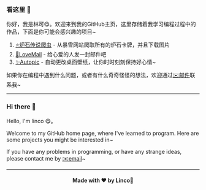 ### 看这里 👋

<p>你好，我是林可😋。欢迎来到我的GitHub主页，这里存储着我学习编程过程中的作品，下面是你可能会感兴趣的项目~</p>

1. [⭐炉石传说爬虫](https://github.com/linklinco/HearthStone_Card) - 从暴雪网站爬取所有的炉石卡牌，并且下载图片
2. [🌟LoveMail](https://github.com/linklinco/LoveMail) - 给心爱的人发一封邮件吧
3. [✨Autopic](https://github.com/linklinco/autopic) - 自动更改桌面壁纸，让你时时刻刻保持好心情~



如果你在编程中遇到什么问题，或者有什么奇奇怪怪的想法，欢迎通过<a href="mailto:linklinco@163.com">✉️邮件</a>联系我~

<hr>

### Hi there 👋

Hello, I'm linco 😋。

Welcome to my GitHub home page, where I've learned to program. Here are some projects you might be interested in~ 

If you have any problems in programming, or have any strange ideas, please contact me by <a href="mailto:linklinco@163.com">✉️email</a>~

<hr>
<h4 align="center">Made with ❤️ by <a href="https://linklinco.github.io" style="text-decoration:none">Linco</a>🎉</h4>
